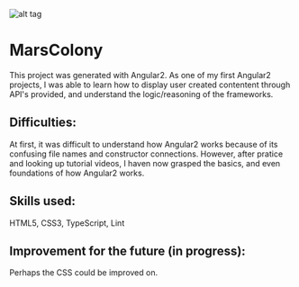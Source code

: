 
![alt tag](http://imgur.com/c41622ea-406a-460e-afee-84769c57edd0)

# MarsColony
This project was generated with Angular2. As one of my first Angular2 projects, I was able to learn how to display user created contentent through API's provided, and understand the logic/reasoning of the frameworks.

## Difficulties:
At first, it was difficult to understand how Angular2 works because of its confusing file names and constructor connections. However, after pratice and looking up tutorial videos, I haven now grasped the basics, and even foundations of how Angular2 works.

## Skills used:

HTML5, CSS3, TypeScript, Lint

## Improvement for the future (in progress):
Perhaps the CSS could be improved on.

